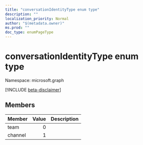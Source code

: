 ```yaml
---
title: "conversationIdentityType enum type"
description: ""
localization_priority: Normal
author: "$(metadata.owner)"
ms.prod: ""
doc_type: enumPageType
---
```


# conversationIdentityType enum type

Namespace: microsoft.graph

[!INCLUDE [beta-disclaimer](../../includes/beta-disclaimer.md)]

## Members

| Member  | Value | Description |
| :------ | ----: | :---------- |
| team    | 0     |             |
| channel | 1     |             |
